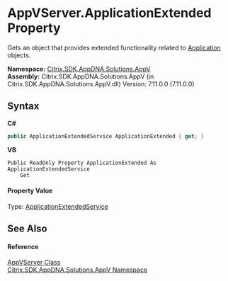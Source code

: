 # AppVServer.ApplicationExtended Property 
 

Gets an object that provides extended functionality related to <a href="3c75a84e-02cf-c8d0-3b87-4dcac21aea86">Application</a> objects.

**Namespace:**&nbsp;<a href="a638ea88-d709-bd82-5735-d58961438ce5">Citrix.SDK.AppDNA.Solutions.AppV</a><br />**Assembly:**&nbsp;Citrix.SDK.AppDNA.Solutions.AppV (in Citrix.SDK.AppDNA.Solutions.AppV.dll) Version: 7.11.0.0 (7.11.0.0)

## Syntax

**C#**
```csharp
public ApplicationExtendedService ApplicationExtended { get; }
```

**VB**
```vbnet
Public ReadOnly Property ApplicationExtended As ApplicationExtendedService
	Get
```


#### Property Value
Type: <a href="e02c471d-c718-b464-c899-1f24000ba710">ApplicationExtendedService</a>

## See Also


#### Reference
<a href="2d79869b-1a27-6121-b364-7f6216816c3f">AppVServer Class</a><br /><a href="a638ea88-d709-bd82-5735-d58961438ce5">Citrix.SDK.AppDNA.Solutions.AppV Namespace</a><br />